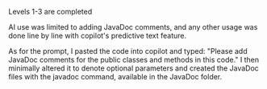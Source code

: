 Levels 1-3 are completed

AI use was limited to adding JavaDoc comments, and any other usage was done line by line with copilot's predictive text feature.

As for the prompt, I pasted the code into copilot and typed:
"Please add JavaDoc comments for the public classes and methods in this code."
I then minimally altered it to denote optional parameters and created the JavaDoc files with the javadoc command, available in the JavaDoc folder.
